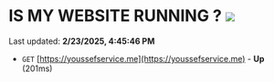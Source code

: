 # IS MY WEBSITE RUNNING ? [![](https://img.shields.io/static/v1?label=Sponsor&message=%E2%9D%A4&logo=GitHub&color=%23fe8e86)](https://github.com/sponsors/Youssef-Lehmam)

Last updated: **2/23/2025, 4:45:46 PM**

- `GET` [https://youssefservice.me](https://youssefservice.me) - **Up** (201ms)
